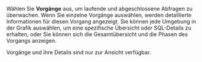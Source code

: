 Wählen Sie **Vorgänge** aus, um laufende und abgeschlossene Abfragen zu überwachen. Wenn Sie einzelne Vorgänge auswählen, werden detaillierte Informationen für diesen Vorgang angezeigt. Sie können jede Umgebung in der Grafik auswählen, um eine spezifische Übersicht oder SQL-Details zu erhalten, oder Sie können sich die Gesamtübersicht und die Phasen des Vorgangs anzeigen.

Vorgänge und ihre Details sind nur zur Ansicht verfügbar.
